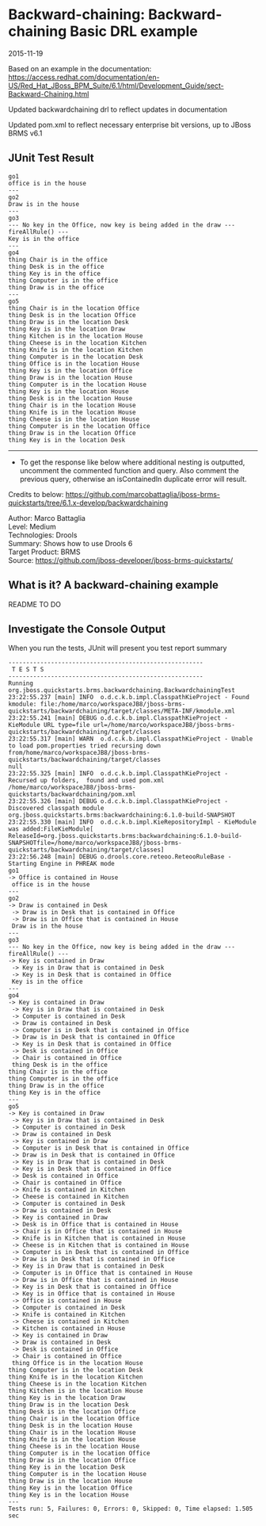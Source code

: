 Backward-chaining: Backward-chaining Basic DRL example
===

2015-11-19

Based on an example in the documentation: https://access.redhat.com/documentation/en-US/Red_Hat_JBoss_BPM_Suite/6.1/html/Development_Guide/sect-Backward-Chaining.html

Updated backwardchaining drl to reflect updates in documentation

Updated pom.xml to reflect necessary enterprise bit versions, up to JBoss BRMS v6.1

JUnit Test Result
---

    go1
    office is in the house
    ---
    go2
    Draw is in the house
    ---
    go3
    --- No key in the Office, now key is being added in the draw --- fireAllRule() ---
    Key is in the office
    ---
    go4
    thing Chair is in the office
    thing Desk is in the office
    thing Key is in the office
    thing Computer is in the office
    thing Draw is in the office
    ---
    go5
    thing Chair is in the location Office
    thing Desk is in the location Office
    thing Draw is in the location Desk
    thing Key is in the location Draw
    thing Kitchen is in the location House
    thing Cheese is in the location Kitchen
    thing Knife is in the location Kitchen
    thing Computer is in the location Desk
    thing Office is in the location House
    thing Key is in the location Office
    thing Draw is in the location House
    thing Computer is in the location House
    thing Key is in the location House
    thing Desk is in the location House
    thing Chair is in the location House
    thing Knife is in the location House
    thing Cheese is in the location House
    thing Computer is in the location Office
    thing Draw is in the location Office
    thing Key is in the location Desk

---
* To get the response like below where additional nesting is outputted, uncomment the commented function and query.  Also comment the previous query, otherwise an isContainedIn duplicate error will result.

Credits to below:
https://github.com/marcobattaglia/jboss-brms-quickstarts/tree/6.1.x-develop/backwardchaining

Author: Marco Battaglia  
Level: Medium  
Technologies: Drools  
Summary: Shows how to use Drools 6  
Target Product: BRMS  
Source: <https://github.com/jboss-developer/jboss-brms-quickstarts/>  

What is it? A backward-chaining example 
-----------

README TO DO

Investigate the Console Output
----------------------------

When you run the tests, JUnit will present you test report summary
    
    -------------------------------------------------------
     T E S T S
    -------------------------------------------------------
    Running org.jboss.quickstarts.brms.backwardchaining.BackwardchainingTest
    23:22:55.237 [main] INFO  o.d.c.k.b.impl.ClasspathKieProject - Found kmodule: file:/home/marco/workspaceJB8/jboss-brms-quickstarts/backwardchaining/target/classes/META-INF/kmodule.xml
    23:22:55.241 [main] DEBUG o.d.c.k.b.impl.ClasspathKieProject - KieModule URL type=file url=/home/marco/workspaceJB8/jboss-brms-quickstarts/backwardchaining/target/classes
    23:22:55.317 [main] WARN  o.d.c.k.b.impl.ClasspathKieProject - Unable to load pom.properties tried recursing down from/home/marco/workspaceJB8/jboss-brms-quickstarts/backwardchaining/target/classes
    null
    23:22:55.325 [main] INFO  o.d.c.k.b.impl.ClasspathKieProject - Recursed up folders,  found and used pom.xml /home/marco/workspaceJB8/jboss-brms-quickstarts/backwardchaining/pom.xml
    23:22:55.326 [main] DEBUG o.d.c.k.b.impl.ClasspathKieProject - Discovered classpath module org.jboss.quickstarts.brms:backwardchaining:6.1.0-build-SNAPSHOT
    23:22:55.330 [main] INFO  o.d.c.k.b.impl.KieRepositoryImpl - KieModule was added:FileKieModule[ ReleaseId=org.jboss.quickstarts.brms:backwardchaining:6.1.0-build-SNAPSHOTfile=/home/marco/workspaceJB8/jboss-brms-quickstarts/backwardchaining/target/classes]
    23:22:56.248 [main] DEBUG o.drools.core.reteoo.ReteooRuleBase - Starting Engine in PHREAK mode
    go1
    -> Office is contained in House  
     office is in the house
    ---
    go2
    -> Draw is contained in Desk  
     -> Draw is in Desk that is contained in Office  
     -> Draw is in Office that is contained in House  
     Draw is in the house
    ---
    go3
    --- No key in the Office, now key is being added in the draw --- fireAllRule() ---
    -> Key is contained in Draw  
     -> Key is in Draw that is contained in Desk  
     -> Key is in Desk that is contained in Office  
     Key is in the office
    ---
    go4
    -> Key is contained in Draw  
     -> Key is in Draw that is contained in Desk  
     -> Computer is contained in Desk  
     -> Draw is contained in Desk  
     -> Computer is in Desk that is contained in Office  
     -> Draw is in Desk that is contained in Office  
     -> Key is in Desk that is contained in Office  
     -> Desk is contained in Office  
     -> Chair is contained in Office  
     thing Desk is in the office
    thing Chair is in the office
    thing Computer is in the office
    thing Draw is in the office
    thing Key is in the office
    ---
    go5
    -> Key is contained in Draw  
     -> Key is in Draw that is contained in Desk  
     -> Computer is contained in Desk  
     -> Draw is contained in Desk  
     -> Key is contained in Draw  
     -> Computer is in Desk that is contained in Office  
     -> Draw is in Desk that is contained in Office  
     -> Key is in Draw that is contained in Desk  
     -> Key is in Desk that is contained in Office  
     -> Desk is contained in Office  
     -> Chair is contained in Office  
     -> Knife is contained in Kitchen  
     -> Cheese is contained in Kitchen  
     -> Computer is contained in Desk  
     -> Draw is contained in Desk  
     -> Key is contained in Draw  
     -> Desk is in Office that is contained in House  
     -> Chair is in Office that is contained in House  
     -> Knife is in Kitchen that is contained in House  
     -> Cheese is in Kitchen that is contained in House  
     -> Computer is in Desk that is contained in Office  
     -> Draw is in Desk that is contained in Office  
     -> Key is in Draw that is contained in Desk  
     -> Computer is in Office that is contained in House  
     -> Draw is in Office that is contained in House  
     -> Key is in Desk that is contained in Office  
     -> Key is in Office that is contained in House  
     -> Office is contained in House  
     -> Computer is contained in Desk  
     -> Knife is contained in Kitchen  
     -> Cheese is contained in Kitchen  
     -> Kitchen is contained in House  
     -> Key is contained in Draw  
     -> Draw is contained in Desk  
     -> Desk is contained in Office  
     -> Chair is contained in Office  
     thing Office is in the location House
    thing Computer is in the location Desk
    thing Knife is in the location Kitchen
    thing Cheese is in the location Kitchen
    thing Kitchen is in the location House
    thing Key is in the location Draw
    thing Draw is in the location Desk
    thing Desk is in the location Office
    thing Chair is in the location Office
    thing Desk is in the location House
    thing Chair is in the location House
    thing Knife is in the location House
    thing Cheese is in the location House
    thing Computer is in the location Office
    thing Draw is in the location Office
    thing Key is in the location Desk
    thing Computer is in the location House
    thing Draw is in the location House
    thing Key is in the location Office
    thing Key is in the location House
    ---
    Tests run: 5, Failures: 0, Errors: 0, Skipped: 0, Time elapsed: 1.505 sec
 
